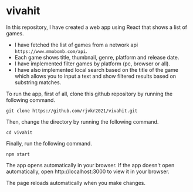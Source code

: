 # vivahit

In this repository, I have created a web app using React that shows a list of games.

- I have fetched the list of games from a network api `https://www.mmobomb.com/api`.
- Each game shows title, thumbnail, genre, platform and release date.
- I have implemented filter games by platform (pc, browser or all).
- I have also implemented local search based on the title of the game which allows you to input a text and show filtered results based on substring matches.

To run the app, first of all, clone this github repository by running the following command.
```
git clone https://github.com/rjvkr2021/vivahit.git
```
Then, change the directory by running the following command.
```
cd vivahit
```
Finally, run the following command.
```
npm start
```
The app opens automatically in your browser. If the app doesn't open automatically, open http://localhost:3000 to view it in your browser.

The page reloads automatically when you make changes.